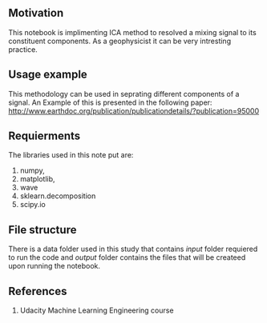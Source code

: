 
## Motivation

This notebook is implimenting ICA method to resolved a mixing signal to its constituent components. As a geophysicist it can be very intresting practice.

## Usage example

This methodology can be used in seprating different components of a signal. An Example of this is presented in the following paper: http://www.earthdoc.org/publication/publicationdetails/?publication=95000

## Requierments

The libraries used in this note put are:
1. numpy,
2. matplotlib,
3. wave
4. sklearn.decomposition
5. scipy.io


## File structure

There is a data folder used in this study that contains *input* folder requiered to run the code and *output* folder contains the files that will be createed upon running the notebook.


## References

1. Udacity Machine Learning Engineering course
